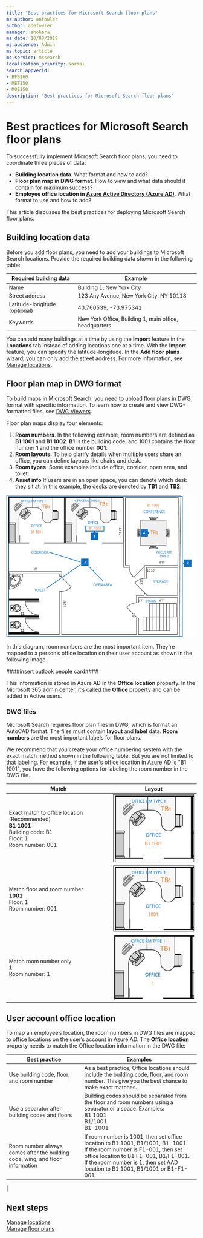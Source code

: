```yaml
---
title: "Best practices for Microsoft Search floor plans"
ms.author: anfowler
author: adefowler
manager: shohara
ms.date: 10/08/2019
ms.audience: Admin
ms.topic: article
ms.service: mssearch
localization_priority: Normal
search.appverid:
- BFB160
- MET150
- MOE150
description: "Best practices for Microsoft Search floor plans"
---
```

# Best practices for Microsoft Search floor plans

To successfully implement Microsoft Search floor plans, you need to coordinate three pieces of data:
- **Building location data**. What format and how to add?
- **Floor plan map in DWG format**. How to view and what data should it contain for maximum success?
- **Employee office location in [Azure Active Directory (Azure AD)](https://azure.microsoft.com/en-us/services/active-directory/)**. What format to use and how to add?

This article discusses the best practices for deploying Microsoft Search floor plans.

## Building location data
Before you add floor plans, you need to add your buildings to Microsoft Search locations. Provide the required building data shown in the following table:

|Required building data  |Example  |
|---------|---------|
|Name     |    Building 1, New York City     |
|Street address     |     123 Any Avenue, New York City, NY 10118  |
|Latitude-longitude  (optional)   |    40.760539, -73.975341      |
|Keywords     |    New York Office, Building 1, main office, headquarters     |

You can add many buildings at a time by using the **Import** feature in the **Locations** tab instead of adding locations one at a time. With the **Import** feature, you can specify the latitude-longitude. In the **Add floor plans** wizard, you can only add the street address. For more information, see [Manage locations](manage-locations.md).

## Floor plan map in DWG format
To build maps in Microsoft Search, you need to upload floor plans in DWG format with specific information. To learn how to create and view DWG-formatted files, see [DWG Viewers](https://www.autodesk.in/products/dwg). 

Floor plan maps display four elements:
1. **Room numbers**. In the following example, room numbers are defined as **B1 1001** and **B1 1002**. **B1** is the building code, and 1001 contains the floor number **1** and the office number **001**.
1. **Room layouts.** To help clarify details when multiple users share an office, you can define layouts like chairs and desk.
1. **Room types**. Some examples include office, corridor, open area, and toilet.
1. **Asset info** If users are in an open space, you can denote which desk they sit at. In this example, the desks are denoted by **TB1** and **TB2**.

![Simple office map showing how to label room numbers, assets, and room types](media/Floorplans-LayoutwithCallouts.png)

In this diagram, room numbers are the most important item. They're mapped to a person’s office location on their user account as shown in the following image.

####insert outlook people card####

This information is stored in Azure AD in the **Office location** property. In the Microsoft 365 [admin center](https://admin.microsoft.com), it’s called the **Office** property and can be added in Active users.

### DWG files
Microsoft Search requires floor plan files in DWG, which is format an AutoCAD format. The files must contain **layout** and **label** data. **Room numbers** are the most important labels for floor plans. 

We recommend that you create your office numbering system with the exact match method shown in the following table. But you are not limited to that labeling. For example, if the user's office location in Azure AD is "B1 1001", you have the following options for labeling the room number in the DWG file.


|Match  |Layout  |
|---------|---------|
|Exact match to office location (Recommended) <br> **B1 1001** <br> Building code: B1<br>Floor: 1 <br>Room number: 001    |    ![Single office floor plan with the office number "B1 1001".](media/floorplans-layoutexactmatch.png)     |
|Match floor and room number <br> **1001**<br>Floor: 1 <br>Room number: 001    |   ![floorplans-layoutfloorroom.png](media/floorplans-layoutfloorroom.png)   |
|Match room number only <br> **1**<br>Room number: 1        |    ![floorplans-layoutroomonly.png](media/floorplans-layoutroomonly.png)     |

## User account office location
To map an employee’s location, the room numbers in DWG files are mapped to office locations on the user’s account in Azure AD. The **Office location** property needs to match the Office location information in the DWG file:


|Best practice  |Examples |
|---------|---------|
|Use building code, floor, and room number     |   As a best practice, Office locations should include the building code, floor, and room number. This give you the best chance to make exact matches.     |
|Use a separator after building codes and floors     |  Building codes should be separated from the floor and room numbers using a separator or a space. Examples:<br> B1 1001<br> B1/1001 <br> B1-1001   |
|Room number always comes after the building code, wing, and floor information     |  If room number is 1001, then set office location to B1 1001, B1/1001, B1-1001. <br> If the room number is F1-001, then set office location to B1 F1-001, B1/F1-001. <br> If the room number is 1, then set AAD location to B1 1001, B1/1001 or B1-F1-001.       |
|

## Next steps
[Manage locations](manage-locations.md)<br>
[Manage floor plans](manage-floorplans.md)